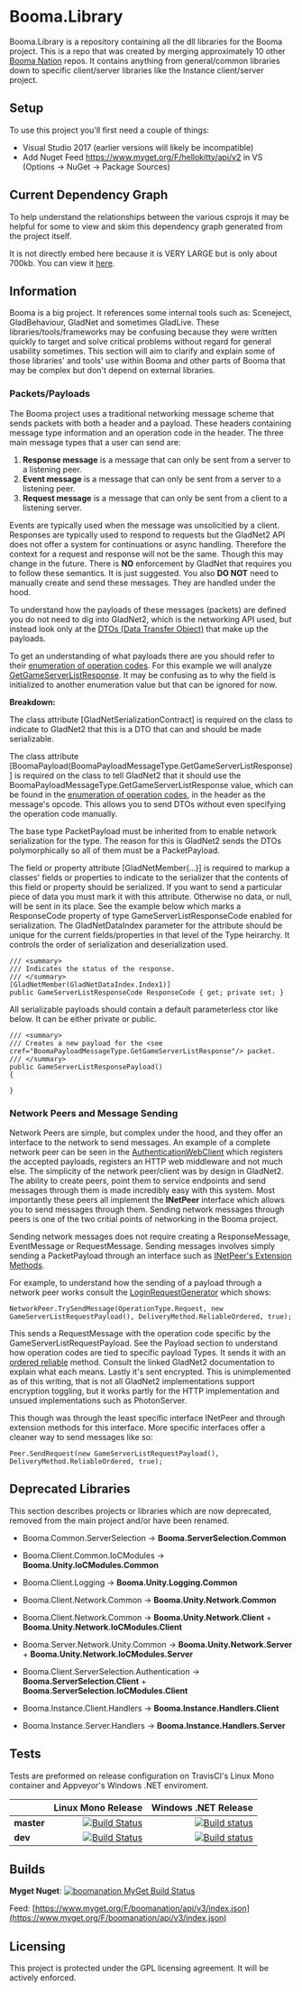 # Booma.Library

Booma.Library is a repository containing all the dll libraries for the Booma project. This is a repo that was created by merging approximately 10 other [Booma Nation](www.github.com/BoomaNation) repos. It contains anything from general/common libraries down to specific client/server libraries like the Instance client/server project.

## Setup

To use this project you'll first need a couple of things:

* Visual Studio 2017 (earlier versions will likely be incompatible)
* Add Nuget Feed https://www.myget.org/F/hellokitty/api/v2 in VS (Options -> NuGet -> Package Sources)

## Current Dependency Graph

To help understand the relationships between the various csprojs it may be helpful for some to view and skim this dependency graph generated from the project itself.

It is not directly embed here because it is VERY LARGE but is only about 700kb. You can view it [here](http://i.imgur.com/gFSK3Uc.png).

## Information

Booma is a big project. It references some internal tools such as: Sceneject, GladBehaviour, GladNet and sometimes GladLive. These libraries/tools/frameworks may be confusing because they were written quickly to target and solve critical problems without regard for general usability sometimes. This section will aim to clarify and explain some of those libraries' and tools' use within Booma and other parts of Booma that may be complex but don't depend on external libraries.

### Packets/Payloads

The Booma project uses a traditional networking message scheme that sends packets with both a header and a payload. These headers containing message type information and an operation code in the header. The three main message types that a user can send are:

1. **Response message** is a message that can only be sent from a server to a listening peer.
2. **Event message** is a message that can only be sent from a server to a listening peer.
3. **Request message** is a message that can only be sent from a client to a listening server.

Events are typically used when the message was unsolicitied by a client. Responses are typically used to respond to requests but the GladNet2 API does not offer a system for continuations or async handling. Therefore the context for a request and response will not be the same. Though this may change in the future. There is **NO** enforcement by GladNet that requires you to follow these semantics. It is just suggested. You also **DO NOT** need to manually create and send these messages. They are handled under the hood.

To understand how the payloads of these messages (packets) are defined you do not need to dig into GladNet2, which is the networking API used, but instead look only at the [DTOs (Data Transfer Object)](https://martinfowler.com/eaaCatalog/dataTransferObject.html) that make up the payloads.

To get an understanding of what payloads there are you should refer to their [enumeration of operation codes](https://github.com/BoomaNation/Booma.Library/blob/master/src/Booma.Payloads.Common/Enums/BoomaPayloadMessageType.cs). For this example we will analyze [GetGameServerListResponse](https://github.com/BoomaNation/Booma.Library/blob/master/src/Booma.Payloads.ServerSelection/Payloads/GameServerListResponsePayload.cs). It may be confusing as to why the field is initialized to another enumeration value but that can be ignored for now.

**Breakdown:**

The class attribute [GladNetSerializationContract] is required on the class to indicate to GladNet2 that this is a DTO that can and should be made serializable.

The class attribute [BoomaPayload(BoomaPayloadMessageType.GetGameServerListResponse)] is required on the class to tell GladNet2 that it should use the BoomaPayloadMessageType.GetGameServerListResponse value, which can be found in the [enumeration of operation codes](https://github.com/BoomaNation/Booma.Library/blob/master/src/Booma.Payloads.Common/Enums/BoomaPayloadMessageType.cs), in the header as the message's opcode. This allows you to send DTOs without even specifying the operation code manually.

The base type PacketPayload must be inherited from to enable network serialization for the type. The reason for this is GladNet2 sends the DTOs polymorphically so all of them must be a PacketPayload.

The field or property attribute [GladNetMember(...)] is required to markup a classes' fields or properties to indicate to the serializer that the contents of this field or property should be serialized. If you want to send a particular piece of data you must mark it with this attribute. Otherwise no data, or null, will be sent in its place. See the example below which marks a ResponseCode property of type GameServerListResponseCode enabled for serialization. The GladNetDataIndex parameter for the attribute should be unique for the current fields/properties in that level of the Type heirarchy. It controls the order of serialization and deserialization used.

```
/// <summary>
/// Indicates the status of the response.
/// </summary>
[GladNetMember(GladNetDataIndex.Index1)]
public GameServerListResponseCode ResponseCode { get; private set; }
```

All serializable payloads should contain a default parameterless ctor like below. It can be either private or public.

```
/// <summary>
/// Creates a new payload for the <see cref="BoomaPayloadMessageType.GetGameServerListResponse"/> packet.
/// </summary>
public GameServerListResponsePayload()
{

}
```

### Network Peers and Message Sending

Network Peers are simple, but complex under the hood, and they offer an interface to the network to send messages. An example of a complete network peer can be seen in the [AuthenticationWebClient](https://github.com/BoomaNation/Booma.Library/blob/master/src/Booma.ServerSelection.Client/Clients/AuthenticationWebClient.cs) which registers the accepted payloads, registers an HTTP web middleware and not much else. The simplicity of the network peer/client was by design in GladNet2. The ability to create peers, point them to service endpoints and send messages through them is made incredibly easy with this system. Most importantly these peers all implement the **INetPeer** interface which allows you to send messages through them. Sending network messages through peers is one of the two critial points of networking in the Booma project.

Sending network messages does not require creating a ResponseMessage, EventMessage or RequestMessage. Sending messages involves simply sending a PacketPayload through an interface such as [INetPeer's Extension Methods](https://github.com/HelloKitty/GladNet2/blob/master/src/GladNet.Engine.Common/General/Extensions/Peer/INetPeerExtensions.cs).

For example, to understand how the sending of a payload through a network peer works consult the [LoginRequestGenerator](https://github.com/BoomaNation/Booma.Library/blob/master/src/Booma.ServerSelection.Client/RequestGenerators/GameServerListRequestGenerator.cs) which shows:

```
NetworkPeer.TrySendMessage(OperationType.Request, new GameServerListRequestPayload(), DeliveryMethod.ReliableOrdered, true);
```

This sends a RequestMessage with the operation code specific by the GameServerListRequestPayload. See the Payload section to understand how operation codes are tied to specific payload Types. It sends it with an [ordered reliable](https://github.com/HelloKitty/GladNet2/blob/master/src/GladNet.Common/Network/Parameters/DeliveryMethod.cs) method. Consult the linked GladNet2 documentation to explain what each means. Lastly it's sent encrypted. This is unimplemented as of this writing, that is not all GladNet2 implementations support encryption toggling, but it works partly for the HTTP implementation and unsued implementations such as PhotonServer.

This though was through the least specific interface INetPeer and through extension methods for this interface. More specific interfaces offer a cleaner way to send messages like so:

```
Peer.SendRequest(new GameServerListRequestPayload(), DeliveryMethod.ReliableOrdered, true);
```

## Deprecated Libraries

This section describes projects or libraries which are now deprecated, removed from the main project and/or have been renamed.

* Booma.Common.ServerSelection -> **Booma.ServerSelection.Common**

* Booma.Client.Common.IoCModules -> **Booma.Unity.IoCModules.Common**

* Booma.Client.Logging -> **Booma.Unity.Logging.Common**

* Booma.Client.Network.Common -> **Booma.Unity.Network.Common**

* Booma.Client.Network.Common -> **Booma.Unity.Network.Client** + **Booma.Unity.Network.IoCModules.Client**

* Booma.Server.Network.Unity.Common -> **Booma.Unity.Network.Server** + **Booma.Unity.Network.IoCModules.Server**

* Booma.Client.ServerSelection.Authentication -> **Booma.ServerSelection.Client** + **Booma.ServerSelection.IoCModules.Client**

* Booma.Instance.Client.Handlers -> **Booma.Instance.Handlers.Client**

* Booma.Instance.Server.Handlers -> **Booma.Instance.Handlers.Server**

## Tests

Tests are preformed on release configuration on TravisCI's Linux Mono container and Appveyor's Windows .NET enviroment.

|    | Linux Mono Release | Windows .NET Release |
|:---|----------------:|------------------:|
|**master**| [![Build Status](https://travis-ci.org/BoomaNation/Booma.Library.svg?branch=master)](https://travis-ci.org/BoomaNation/Booma.Library) | [![Build status](https://ci.appveyor.com/api/projects/status/wrx2xe3w2gf8puat/branch/master?svg=true)](https://ci.appveyor.com/project/HelloKitty/booma-library/branch/master) |
|**dev**| [![Build Status](https://travis-ci.org/BoomaNation/Booma.Library.svg?branch=dev)](https://travis-ci.org/BoomaNation/Booma.Library) | [![Build status](https://ci.appveyor.com/api/projects/status/wrx2xe3w2gf8puat/branch/dev?svg=true)](https://ci.appveyor.com/project/HelloKitty/booma-library/branch/dev) |

## Builds

**Myget Nuget**: [![boomanation MyGet Build Status](https://www.myget.org/BuildSource/Badge/boomanation?identifier=f7e83c43-9a76-4659-ac46-6272e15eb108)](https://www.myget.org/F/boomanation/api/v3/index.json)

Feed: [https://www.myget.org/F/boomanation/api/v3/index.json](https://www.myget.org/F/boomanation/api/v3/index.json)

## Licensing

This project is protected under the GPL licensing agreement. It will be actively enforced.
